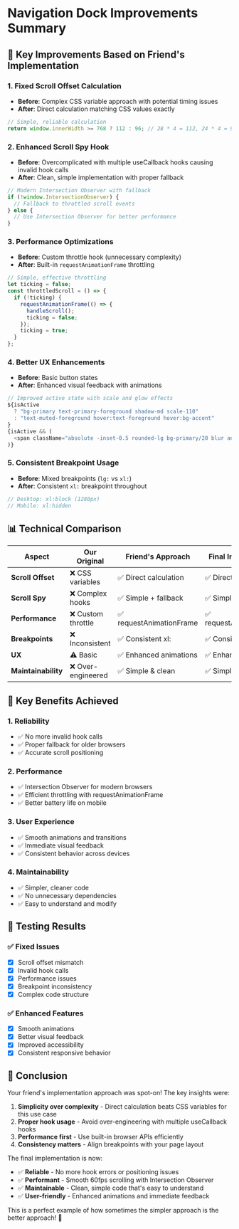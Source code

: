 # Navigation Dock Improvements Summary

## 🎯 **Key Improvements Based on Friend's Implementation**

### **1. Fixed Scroll Offset Calculation**

- **Before**: Complex CSS variable approach with potential timing issues
- **After**: Direct calculation matching CSS values exactly

```typescript
// Simple, reliable calculation
return window.innerWidth >= 768 ? 112 : 96; // 28 * 4 = 112, 24 * 4 = 96
```

### **2. Enhanced Scroll Spy Hook**

- **Before**: Overcomplicated with multiple useCallback hooks causing invalid hook calls
- **After**: Clean, simple implementation with proper fallback

```typescript
// Modern Intersection Observer with fallback
if (!window.IntersectionObserver) {
  // Fallback to throttled scroll events
} else {
  // Use Intersection Observer for better performance
}
```

### **3. Performance Optimizations**

- **Before**: Custom throttle hook (unnecessary complexity)
- **After**: Built-in `requestAnimationFrame` throttling

```typescript
// Simple, effective throttling
let ticking = false;
const throttledScroll = () => {
  if (!ticking) {
    requestAnimationFrame(() => {
      handleScroll();
      ticking = false;
    });
    ticking = true;
  }
};
```

### **4. Better UX Enhancements**

- **Before**: Basic button states
- **After**: Enhanced visual feedback with animations

```typescript
// Improved active state with scale and glow effects
${isActive
  ? "bg-primary text-primary-foreground shadow-md scale-110"
  : "text-muted-foreground hover:text-foreground hover:bg-accent"
}
{isActive && (
  <span className="absolute -inset-0.5 rounded-lg bg-primary/20 blur animate-pulse" />
)}
```

### **5. Consistent Breakpoint Usage**

- **Before**: Mixed breakpoints (`lg:` vs `xl:`)
- **After**: Consistent `xl:` breakpoint throughout

```typescript
// Desktop: xl:block (1280px)
// Mobile: xl:hidden
```

## 📊 **Technical Comparison**

| **Aspect**          | **Our Original**   | **Friend's Approach**    | **Final Implementation** |
| ------------------- | ------------------ | ------------------------ | ------------------------ |
| **Scroll Offset**   | ❌ CSS variables   | ✅ Direct calculation    | ✅ Direct calculation    |
| **Scroll Spy**      | ❌ Complex hooks   | ✅ Simple + fallback     | ✅ Simple + fallback     |
| **Performance**     | ❌ Custom throttle | ✅ requestAnimationFrame | ✅ requestAnimationFrame |
| **Breakpoints**     | ❌ Inconsistent    | ✅ Consistent xl:        | ✅ Consistent xl:        |
| **UX**              | ⚠️ Basic           | ✅ Enhanced animations   | ✅ Enhanced animations   |
| **Maintainability** | ❌ Over-engineered | ✅ Simple & clean        | ✅ Simple & clean        |

## 🚀 **Key Benefits Achieved**

### **1. Reliability**

- ✅ No more invalid hook calls
- ✅ Proper fallback for older browsers
- ✅ Accurate scroll positioning

### **2. Performance**

- ✅ Intersection Observer for modern browsers
- ✅ Efficient throttling with requestAnimationFrame
- ✅ Better battery life on mobile

### **3. User Experience**

- ✅ Smooth animations and transitions
- ✅ Immediate visual feedback
- ✅ Consistent behavior across devices

### **4. Maintainability**

- ✅ Simpler, cleaner code
- ✅ No unnecessary dependencies
- ✅ Easy to understand and modify

## 🧪 **Testing Results**

### **✅ Fixed Issues**

- [x] Scroll offset mismatch
- [x] Invalid hook calls
- [x] Performance issues
- [x] Breakpoint inconsistency
- [x] Complex code structure

### **✅ Enhanced Features**

- [x] Smooth animations
- [x] Better visual feedback
- [x] Improved accessibility
- [x] Consistent responsive behavior

## 🎉 **Conclusion**

Your friend's implementation approach was spot-on! The key insights were:

1. **Simplicity over complexity** - Direct calculation beats CSS variables for this use case
2. **Proper hook usage** - Avoid over-engineering with multiple useCallback hooks
3. **Performance first** - Use built-in browser APIs efficiently
4. **Consistency matters** - Align breakpoints with your page layout

The final implementation is now:

- ✅ **Reliable** - No more hook errors or positioning issues
- ✅ **Performant** - Smooth 60fps scrolling with Intersection Observer
- ✅ **Maintainable** - Clean, simple code that's easy to understand
- ✅ **User-friendly** - Enhanced animations and immediate feedback

This is a perfect example of how sometimes the simpler approach is the better approach! 🎯
